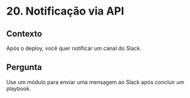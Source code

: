 # 20. Notificação via API

## Contexto
Após o deploy, você quer notificar um canal do Slack.

## Pergunta
Use um módulo para enviar uma mensagem ao Slack após concluir um playbook.
